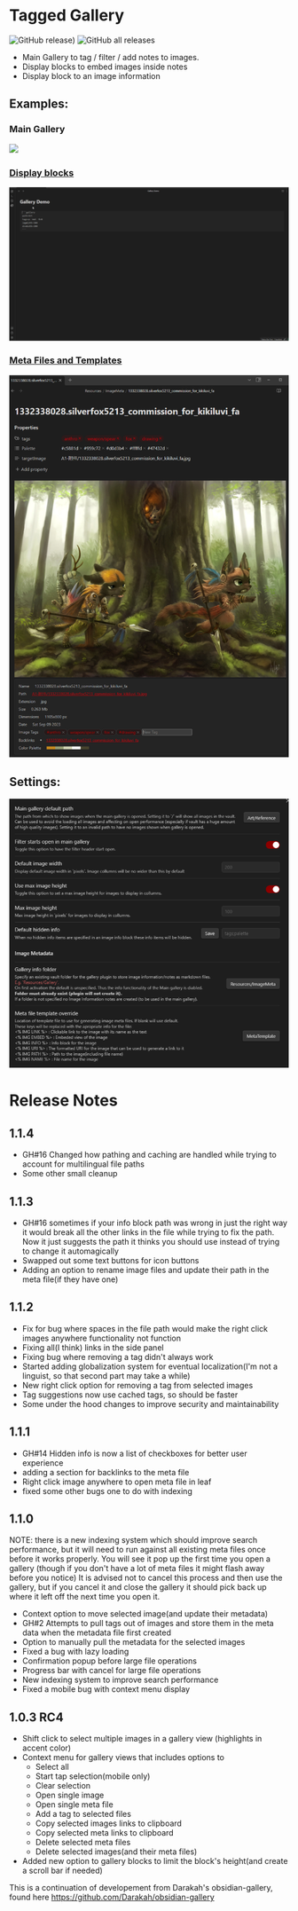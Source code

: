 # Tagged Gallery
![GitHub release)](https://img.shields.io/github/v/release/TomNCatz/obsidian-gallery)
![GitHub all releases](https://img.shields.io/github/downloads/TomNCatz/obsidian-gallery/total)

- Main Gallery to tag / filter / add notes to images.
- Display blocks to embed images inside notes
- Display block to an image information

## Examples:

### Main Gallery
![](https://raw.githubusercontent.com/TomNCatz/obsidian-gallery/main/docs/images/Example_main_gallery.gif)

### [Display blocks](docs/READEME_DisplayBlocks.md)

![](https://raw.githubusercontent.com/TomNCatz/obsidian-gallery/main/docs/images/Example_Display_Block.gif)

### [Meta Files and Templates](docs/READEME_MetaFiles.md)

![](https://raw.githubusercontent.com/TomNCatz/obsidian-gallery/main/docs/images/MetaFile.png)

## Settings:

![](https://raw.githubusercontent.com/TomNCatz/obsidian-gallery/main/docs/images/Gallery_Settings.png)


# Release Notes
## 1.1.4
 - GH#16 Changed how pathing and caching are handled while trying to account for multilingual file paths
 - Some other small cleanup

## 1.1.3
 - GH#16 sometimes if your info block path was wrong in just the right way it would break all the other links in the file while trying to fix the path. Now it just suggests the path it thinks you should use instead of trying to change it automagically
 - Swapped out some text buttons for icon buttons
 - Adding an option to rename image files and update their path in the meta file(if they have one)

## 1.1.2
 - Fix for bug where spaces in the file path would make the right click images anywhere functionality not function
 - Fixing all(I think) links in the side panel
 - Fixing bug where removing a tag didn't always work
 - Started adding globalization system for eventual localization(I'm not a linguist, so that second part may take a while)
 - New right click option for removing a tag from selected images
 - Tag suggestions now use cached tags, so should be faster
 - Some under the hood changes to improve security and maintainability

## 1.1.1
 - GH#14 Hidden info is now a list of checkboxes for better user experience
 - adding a section for backlinks to the meta file
 - Right click image anywhere to open meta file in leaf
 - fixed some other bugs one to do with indexing

## 1.1.0
NOTE: there is a new indexing system which should improve search performance, but it will need to run against all existing meta files once before it works properly. You will see it pop up the first time you open a gallery (though if you don't have a lot of meta files it might flash away before you notice) It is advised not to cancel this process and then use the gallery, but if you cancel it and close the gallery it should pick back up where it left off the next time you open it.
 - Context option to move selected image(and update their metadata)
 - GH#2 Attempts to pull tags out of images and store them in the meta data when the metadata file first created
 - Option to manually pull the metadata for the selected images
 - Fixed a bug with lazy loading
 - Confirmation popup before large file operations
 - Progress bar with cancel for large file operations
 - New indexing system to improve search performance
 - Fixed a mobile bug with context menu display

## 1.0.3 RC4
 - Shift click to select multiple images in a gallery view (highlights in accent color)
 - Context menu for gallery views that includes options to
	 - Select all
	 - Start tap selection(mobile only)
	 - Clear selection
	 - Open single image
	 - Open single meta file
	 - Add a tag to selected files
	 - Copy selected images links to clipboard
	 - Copy selected meta links to clipboard
	 - Delete selected meta files
	 - Delete selected images(and their meta files)
 - Added new option to gallery blocks to limit the block's height(and create a scroll bar if needed)

This is a continuation of developement from Darakah's obsidian-gallery, found here https://github.com/Darakah/obsidian-gallery

